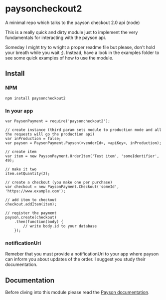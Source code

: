 # paysoncheckout2
A minimal repo which talks to the payson checkout 2.0 api (node)

This is a really quick and dirty module just to implement the very fundamentals for interacting with the payson api.

Someday I might try to wright a proper readme file but please, don't hold your breath while you wait ;). Instead, have a look in the examples folder to see some quick examples of how to use the module.

## Install

### NPM  
```
npm install paysoncheckout2
```

### In your app

```
var PaysonPayment = require('paysoncheckout2');

// create instance (third param sets module to production mode and all the requests will go the production api)
var inProduction = false;
var payson = PaysonPayment.Payson(<vendorId>, <apiKey>, inProduction);

// create item
var item = new PaysonPayment.OrderItem('Test item', 'someIdentifier', 49);

// make it two
item.setQuantity(2);

// create a checkout (you make one per purchase)
var checkout = new PaysonPayment.Checkout('someId', 'https://www.example.com');

// add item to checkout
checkout.addItem(item);

// register the payment
payson.create(checkout)
	.then(function(body) {
		// write body.id to your database
	});
```

### notificationUri

Remeber that you must provide a notificationUri to your app where payson can inform you about updates of the order. I suggest you study their documentation.

## Documentation  

Before diving into this module please read the [Payson documentation](https://api.payson.se/wp/new-api/).
